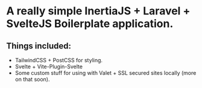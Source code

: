 # A really simple InertiaJS + Laravel + SvelteJS Boilerplate application.

## Things included:

- TailwindCSS + PostCSS for styling.
- Svelte + Vite-Plugin-Svelte
- Some custom stuff for using with Valet + SSL secured sites locally (more on that soon).

